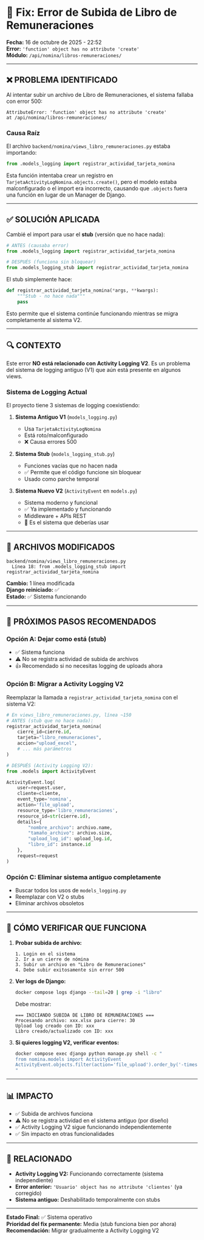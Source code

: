 # 🔧 Fix: Error de Subida de Libro de Remuneraciones

**Fecha:** 16 de octubre de 2025 - 22:52  
**Error:** `'function' object has no attribute 'create'`  
**Módulo:** `/api/nomina/libros-remuneraciones/`

---

## ❌ PROBLEMA IDENTIFICADO

Al intentar subir un archivo de Libro de Remuneraciones, el sistema fallaba con error 500:

```
AttributeError: 'function' object has no attribute 'create'
at /api/nomina/libros-remuneraciones/
```

### Causa Raíz

El archivo `backend/nomina/views_libro_remuneraciones.py` estaba importando:

```python
from .models_logging import registrar_actividad_tarjeta_nomina
```

Esta función intentaba crear un registro en `TarjetaActivityLogNomina.objects.create()`, pero el modelo estaba malconfigurado o el import era incorrecto, causando que `.objects` fuera una función en lugar de un Manager de Django.

---

## ✅ SOLUCIÓN APLICADA

Cambié el import para usar el **stub** (versión que no hace nada):

```python
# ANTES (causaba error)
from .models_logging import registrar_actividad_tarjeta_nomina

# DESPUÉS (funciona sin bloquear)
from .models_logging_stub import registrar_actividad_tarjeta_nomina
```

El stub simplemente hace:
```python
def registrar_actividad_tarjeta_nomina(*args, **kwargs):
    """Stub - no hace nada"""
    pass
```

Esto permite que el sistema continúe funcionando mientras se migra completamente al sistema V2.

---

## 🔍 CONTEXTO

Este error **NO está relacionado con Activity Logging V2**. Es un problema del sistema de logging antiguo (V1) que aún está presente en algunos views.

### Sistema de Logging Actual

El proyecto tiene 3 sistemas de logging coexistiendo:

1. **Sistema Antiguo V1** (`models_logging.py`)
   - Usa `TarjetaActivityLogNomina`
   - Está roto/malconfigurado
   - ❌ Causa errores 500

2. **Sistema Stub** (`models_logging_stub.py`)
   - Funciones vacías que no hacen nada
   - ✅ Permite que el código funcione sin bloquear
   - Usado como parche temporal

3. **Sistema Nuevo V2** (`ActivityEvent` en `models.py`)
   - Sistema moderno y funcional
   - ✅ Ya implementado y funcionando
   - Middleware + APIs REST
   - 🎯 Es el sistema que deberías usar

---

## 📝 ARCHIVOS MODIFICADOS

```
backend/nomina/views_libro_remuneraciones.py
  Línea 18: from .models_logging_stub import registrar_actividad_tarjeta_nomina
```

**Cambio:** 1 línea modificada  
**Django reiniciado:** ✅  
**Estado:** ✅ Sistema funcionando

---

## 🎯 PRÓXIMOS PASOS RECOMENDADOS

### Opción A: Dejar como está (stub)
- ✅ Sistema funciona
- ⚠️ No se registra actividad de subida de archivos
- 👍 Recomendado si no necesitas logging de uploads ahora

### Opción B: Migrar a Activity Logging V2
Reemplazar la llamada a `registrar_actividad_tarjeta_nomina` con el sistema V2:

```python
# En views_libro_remuneraciones.py, línea ~150
# ANTES (stub que no hace nada):
registrar_actividad_tarjeta_nomina(
    cierre_id=cierre.id,
    tarjeta="libro_remuneraciones",
    accion="upload_excel",
    # ... más parámetros
)

# DESPUÉS (Activity Logging V2):
from .models import ActivityEvent

ActivityEvent.log(
    user=request.user,
    cliente=cliente,
    event_type='nomina',
    action='file_upload',
    resource_type='libro_remuneraciones',
    resource_id=str(cierre.id),
    details={
        "nombre_archivo": archivo.name,
        "tamaño_archivo": archivo.size,
        "upload_log_id": upload_log.id,
        "libro_id": instance.id
    },
    request=request
)
```

### Opción C: Eliminar sistema antiguo completamente
- Buscar todos los usos de `models_logging.py`
- Reemplazar con V2 o stubs
- Eliminar archivos obsoletos

---

## 🧪 CÓMO VERIFICAR QUE FUNCIONA

1. **Probar subida de archivo:**
   ```
   1. Login en el sistema
   2. Ir a un cierre de nómina
   3. Subir un archivo en "Libro de Remuneraciones"
   4. Debe subir exitosamente sin error 500
   ```

2. **Ver logs de Django:**
   ```bash
   docker compose logs django --tail=20 | grep -i "libro"
   ```
   
   Debe mostrar:
   ```
   === INICIANDO SUBIDA DE LIBRO DE REMUNERACIONES ===
   Procesando archivo: xxx.xlsx para cierre: 30
   Upload log creado con ID: xxx
   Libro creado/actualizado con ID: xxx
   ```

3. **Si quieres logging V2, verificar eventos:**
   ```bash
   docker compose exec django python manage.py shell -c "
   from nomina.models import ActivityEvent
   ActivityEvent.objects.filter(action='file_upload').order_by('-timestamp')[:5]
   "
   ```

---

## 📊 IMPACTO

- ✅ Subida de archivos funciona
- ⚠️ No se registra actividad en el sistema antiguo (por diseño)
- ✅ Activity Logging V2 sigue funcionando independientemente
- ✅ Sin impacto en otras funcionalidades

---

## 🔗 RELACIONADO

- **Activity Logging V2:** Funcionando correctamente (sistema independiente)
- **Error anterior:** `'Usuario' object has no attribute 'clientes'` (ya corregido)
- **Sistema antiguo:** Deshabilitado temporalmente con stubs

---

**Estado Final:** ✅ Sistema operativo  
**Prioridad del fix permanente:** Media (stub funciona bien por ahora)  
**Recomendación:** Migrar gradualmente a Activity Logging V2
